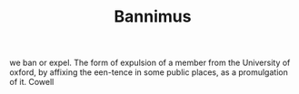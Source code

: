 ---
title: Bannimus
letter: B
permalink: "/definitions/bld-bannimus.html"
body: we ban or expel. The form of expulsion of a member from the University of oxford,
  by affixing the een-tence in some public places, as a promulgation of it. Cowell
published_at: '2018-07-07'
source: Black's Law Dictionary 2nd Ed (1910)
layout: post
---
